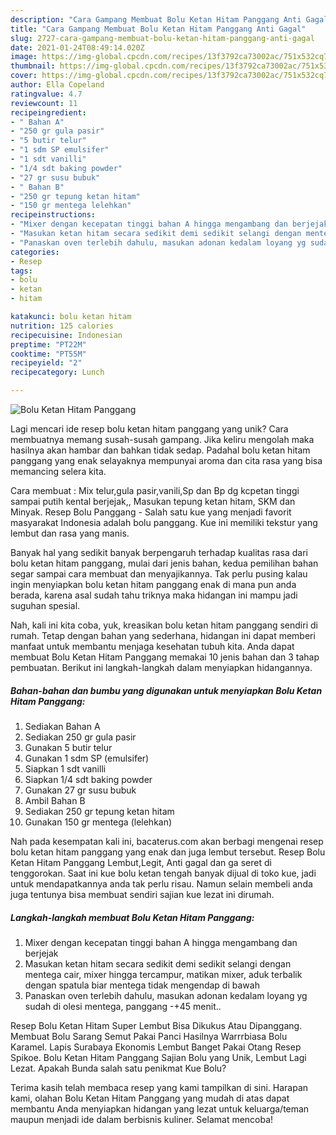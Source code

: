 ```yaml
---
description: "Cara Gampang Membuat Bolu Ketan Hitam Panggang Anti Gagal"
title: "Cara Gampang Membuat Bolu Ketan Hitam Panggang Anti Gagal"
slug: 2727-cara-gampang-membuat-bolu-ketan-hitam-panggang-anti-gagal
date: 2021-01-24T08:49:14.020Z
image: https://img-global.cpcdn.com/recipes/13f3792ca73002ac/751x532cq70/bolu-ketan-hitam-panggang-foto-resep-utama.jpg
thumbnail: https://img-global.cpcdn.com/recipes/13f3792ca73002ac/751x532cq70/bolu-ketan-hitam-panggang-foto-resep-utama.jpg
cover: https://img-global.cpcdn.com/recipes/13f3792ca73002ac/751x532cq70/bolu-ketan-hitam-panggang-foto-resep-utama.jpg
author: Ella Copeland
ratingvalue: 4.7
reviewcount: 11
recipeingredient:
- " Bahan A"
- "250 gr gula pasir"
- "5 butir telur"
- "1 sdm SP emulsifer"
- "1 sdt vanilli"
- "1/4 sdt baking powder"
- "27 gr susu bubuk"
- " Bahan B"
- "250 gr tepung ketan hitam"
- "150 gr mentega lelehkan"
recipeinstructions:
- "Mixer dengan kecepatan tinggi bahan A hingga mengambang dan berjejak"
- "Masukan ketan hitam secara sedikit demi sedikit selangi dengan mentega cair, mixer hingga tercampur, matikan mixer, aduk terbalik dengan spatula biar mentega tidak mengendap di bawah"
- "Panaskan oven terlebih dahulu, masukan adonan kedalam loyang yg sudah di olesi mentega, panggang -+45 menit.."
categories:
- Resep
tags:
- bolu
- ketan
- hitam

katakunci: bolu ketan hitam 
nutrition: 125 calories
recipecuisine: Indonesian
preptime: "PT22M"
cooktime: "PT55M"
recipeyield: "2"
recipecategory: Lunch

---
```



![Bolu Ketan Hitam Panggang](https://img-global.cpcdn.com/recipes/13f3792ca73002ac/751x532cq70/bolu-ketan-hitam-panggang-foto-resep-utama.jpg)

Lagi mencari ide resep bolu ketan hitam panggang yang unik? Cara membuatnya memang susah-susah gampang. Jika keliru mengolah maka hasilnya akan hambar dan bahkan tidak sedap. Padahal bolu ketan hitam panggang yang enak selayaknya mempunyai aroma dan cita rasa yang bisa memancing selera kita.

Cara membuat : Mix telur,gula pasir,vanili,Sp dan Bp dg kcpetan tinggi sampai putih kental berjejak,, Masukan tepung ketan hitam, SKM dan Minyak. Resep Bolu Panggang - Salah satu kue yang menjadi favorit masyarakat Indonesia adalah bolu panggang. Kue ini memiliki tekstur yang lembut dan rasa yang manis.

Banyak hal yang sedikit banyak berpengaruh terhadap kualitas rasa dari bolu ketan hitam panggang, mulai dari jenis bahan, kedua pemilihan bahan segar sampai cara membuat dan menyajikannya. Tak perlu pusing kalau ingin menyiapkan bolu ketan hitam panggang enak di mana pun anda berada, karena asal sudah tahu triknya maka hidangan ini mampu jadi suguhan spesial.


Nah, kali ini kita coba, yuk, kreasikan bolu ketan hitam panggang sendiri di rumah. Tetap dengan bahan yang sederhana, hidangan ini dapat memberi manfaat untuk membantu menjaga kesehatan tubuh kita. Anda dapat membuat Bolu Ketan Hitam Panggang memakai 10 jenis bahan dan 3 tahap pembuatan. Berikut ini langkah-langkah dalam menyiapkan hidangannya.

<!--inarticleads1-->

##### Bahan-bahan dan bumbu yang digunakan untuk menyiapkan Bolu Ketan Hitam Panggang:

1. Sediakan  Bahan A
1. Sediakan 250 gr gula pasir
1. Gunakan 5 butir telur
1. Gunakan 1 sdm SP (emulsifer)
1. Siapkan 1 sdt vanilli
1. Siapkan 1/4 sdt baking powder
1. Gunakan 27 gr susu bubuk
1. Ambil  Bahan B
1. Sediakan 250 gr tepung ketan hitam
1. Gunakan 150 gr mentega (lelehkan)


Nah pada kesempatan kali ini, bacaterus.com akan berbagi mengenai resep bolu ketan hitam panggang yang enak dan juga lembut tersebut. Resep Bolu Ketan Hitam Panggang Lembut,Legit, Anti gagal dan ga seret di tenggorokan. Saat ini kue bolu ketan tengah banyak dijual di toko kue, jadi untuk mendapatkannya anda tak perlu risau. Namun selain membeli anda juga tentunya bisa membuat sendiri sajian kue lezat ini dirumah. 

<!--inarticleads2-->

##### Langkah-langkah membuat Bolu Ketan Hitam Panggang:

1. Mixer dengan kecepatan tinggi bahan A hingga mengambang dan berjejak
1. Masukan ketan hitam secara sedikit demi sedikit selangi dengan mentega cair, mixer hingga tercampur, matikan mixer, aduk terbalik dengan spatula biar mentega tidak mengendap di bawah
1. Panaskan oven terlebih dahulu, masukan adonan kedalam loyang yg sudah di olesi mentega, panggang -+45 menit..


Resep Bolu Ketan Hitam Super Lembut Bisa Dikukus Atau Dipanggang. Membuat Bolu Sarang Semut Pakai Panci Hasilnya Warrrbiasa Bolu Karamel. Lapis Surabaya Ekonomis Lembut Banget Pakai Otang Resep Spikoe. Bolu Ketan Hitam Panggang Sajian Bolu yang Unik, Lembut Lagi Lezat. Apakah Bunda salah satu penikmat Kue Bolu? 

Terima kasih telah membaca resep yang kami tampilkan di sini. Harapan kami, olahan Bolu Ketan Hitam Panggang yang mudah di atas dapat membantu Anda menyiapkan hidangan yang lezat untuk keluarga/teman maupun menjadi ide dalam berbisnis kuliner. Selamat mencoba!
